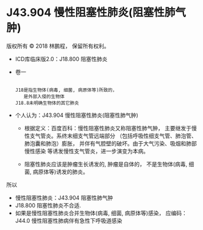 # J43.904 慢性阻塞性肺炎(阻塞性肺气肿)

版权所有 © 2018 林鹏程， 保留所有权利。

- ICD库临床版2.0：J18.800 阻塞性肺炎

- 卷一

  ```

  J18是指生物体(病毒, 细菌, 病原体等)所致的，
     是外部入侵的生物体
  J18.8未明确生物体的其它肺炎

  ```

- 个人认为：J43.904 慢性阻塞性肺炎(阻塞性肺气肿)

  - 根据定义：百度百科：慢性阻塞性肺炎又称阻塞性肺气肿，
    主要继发于慢性支气管炎。系终末细支气管远端部分
    （包括呼吸性细支气管、肺泡管、 肺泡囊和肺泡）膨胀，
    并伴有气腔壁的破坏。由于大气污染、吸烟和肺部慢性感染
    等诱发慢性支气管炎，进一步演变为本病。
    
  - 阻塞性肺炎应该是肿瘤生长诱发的, 肿瘤是自体的，
    不是生物体(病毒, 细菌, 病原体等)诱发的肺炎。

所以

- 慢性阻塞性肺炎：J43.904 阻塞性肺气肿
- J18.800 阻塞性肺炎不合适.
- 如果是慢性阻塞性肺炎合并生物体(病毒, 细菌, 病原体等)感染，
  应编码：J44.0 慢性阻塞性肺病伴有急性下呼吸道感染
